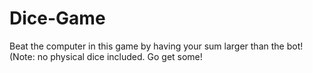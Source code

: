 # Dice-Game
Beat the computer in this game by having your sum larger than the bot! (Note: no physical dice included. Go get some!
